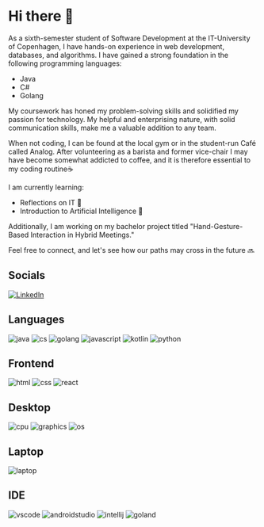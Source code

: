 # Hi there 👋

As a sixth-semester student of Software Development at the IT-University of Copenhagen, I have hands-on experience in web development, databases, and algorithms. I have gained a strong foundation in the following programming languages:

- Java
- C#
- Golang 

My coursework has honed my problem-solving skills and solidified my passion for technology. My helpful and enterprising nature, with solid communication skills, make me a valuable addition to any team. 

When not coding, I can be found at the local gym or in the student-run Café called Analog. After volunteering as a barista and former vice-chair I may have become somewhat addicted to coffee, and it is therefore essential to my coding routine☕️

I am currently learning:

* Reflections on IT 🤔
* Introduction to Artificial Intelligence 🤖

Additionally, I am working on my bachelor project titled "Hand-Gesture-Based Interaction in Hybrid Meetings."

Feel free to connect, and let's see how our paths may cross in the future 🔜

## Socials

[![LinkedIn](https://img.shields.io/badge/LinkedIn-0077B5?style=for-the-badge&logo=linkedin&logoColor=white)](https://www.linkedin.com/in/lucas-frey-torres-hanson-b6b79320b/ "Link to LinkedIn profile")

## Languages

![java](https://img.shields.io/badge/Java-ED8B00?style=for-the-badge&logo=openjdk&logoColor=white "Java")
![cs](https://img.shields.io/badge/C%23-239120?style=for-the-badge&logo=c-sharp&logoColor=white "C#")
![golang](https://img.shields.io/badge/Go-00ADD8?style=for-the-badge&logo=go&logoColor=white "Golang")
![javascript](https://img.shields.io/badge/JavaScript-F7DF1E?style=for-the-badge&logo=JavaScript&logoColor=white "JavaScript")
![kotlin](https://img.shields.io/badge/Kotlin-0095D5?&style=for-the-badge&logo=kotlin&logoColor=white "Kotlin")
![python](https://img.shields.io/badge/Python-3776AB?style=for-the-badge&logo=python&logoColor=white "Python")

## Frontend

![html](https://img.shields.io/badge/HTML-239120?style=for-the-badge&logo=html5&logoColor=white "HTML")
![css](https://img.shields.io/badge/CSS-239120?&style=for-the-badge&logo=css3&logoColor=white "CSS")
![react](https://img.shields.io/badge/React-20232A?style=for-the-badge&logo=react&logoColor=61DAFB "React")

## Desktop

![cpu](https://img.shields.io/badge/amd-ryzen_5800x-ED1C24?style=for-the-badge&logo=amd&logoColor=white "CPU")
![graphics](https://img.shields.io/badge/nvidia-rtx_3070-76B900?style=for-the-badge&logo=nvidia&logoColor=white "Graphics card")
![os](https://img.shields.io/badge/Windows_11-0078D6?style=for-the-badge&logo=windows&logoColor=white "OS")

## Laptop

![laptop](https://img.shields.io/badge/apple-macbook_pro_2023,_M3_Pro-707070?style=for-the-badge&logo=apple&logoColor=white "Laptop")

## IDE

![vscode](https://img.shields.io/badge/VS_Code-0078D4?style=for-the-badge&logo=visual%20studio%20code&logoColor=white "VSCode")
![androidstudio](https://img.shields.io/badge/Android_Studio-3DDC84.svg?style=for-the-badge&logo=android-studio&logoColor=white "Android Studio")
![intellij](https://img.shields.io/badge/IntelliJIDEA-000000.svg?style=for-the-badge&logo=intellij-idea&logoColor=white "IntelliJ")
![goland](https://img.shields.io/badge/GoLand-0f0f0f?&style=for-the-badge&logo=goland&logoColor=white "GoLand")
